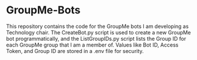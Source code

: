 # GroupMe-Bots
This repository contains the code for the GroupMe bots I am developing as Technology chair. The CreateBot.py script is used to create a new GroupMe bot programmatically, and the ListGroupIDs.py script lists the Group ID for each GroupMe group that I am a member of. Values like Bot ID, Access Token, and Group ID are stored in a .env file for security.
